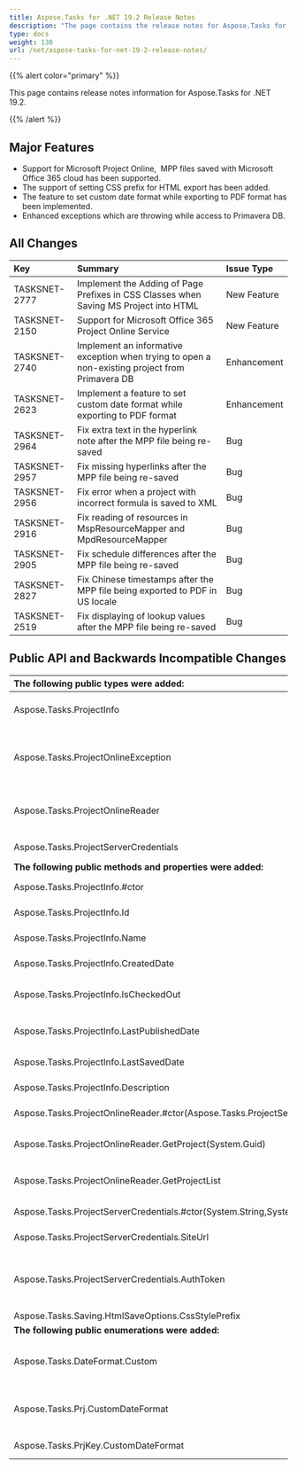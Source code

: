 ```yaml
---
title: Aspose.Tasks for .NET 19.2 Release Notes
description: "The page contains the release notes for Aspose.Tasks for .NET 19.2."
type: docs
weight: 130
url: /net/aspose-tasks-for-net-19-2-release-notes/
---
```


{{% alert color="primary" %}} 

This page contains release notes information for Aspose.Tasks for .NET 19.2.

{{% /alert %}} 


## **Major Features**
- Support for Microsoft Project Online,  MPP files saved with Microsoft Office 365 cloud has been supported.
- The support of setting CSS prefix for HTML export has been added.
- The feature to set custom date format while exporting to PDF format has been implemented.
- Enhanced exceptions which are throwing while access to Primavera DB.

## **All Changes**

|**Key**|**Summary**|**Issue Type**|
| :- | :- | :- |
|TASKSNET-2777|Implement the Adding of Page Prefixes in CSS Classes when Saving MS Project into HTML|New Feature|
|TASKSNET-2150|Support for Microsoft Office 365 Project Online Service|New Feature|
|TASKSNET-2740|Implement an informative exception when trying to open a non-existing project from Primavera DB|Enhancement|
|TASKSNET-2623|Implement a feature to set custom date format while exporting to PDF format|Enhancement|
|TASKSNET-2964|Fix extra text in the hyperlink note after the MPP file being re-saved|Bug|
|TASKSNET-2957|Fix missing hyperlinks after the MPP file being re-saved|Bug|
|TASKSNET-2956|Fix error when a project with incorrect formula is saved to XML|Bug|
|TASKSNET-2916|Fix reading of resources in MspResourceMapper and MpdResourceMapper|Bug|
|TASKSNET-2905|Fix schedule differences after the MPP file being re-saved|Bug|
|TASKSNET-2827|Fix Chinese timestamps after the MPP file being exported to PDF in US locale|Bug|
|TASKSNET-2519|Fix displaying of lookup values after the MPP file being re-saved|Bug|
## **Public API and Backwards Incompatible Changes**

|**The following public types were added:**|**Description**|
| :- | :- |
|Aspose.Tasks.ProjectInfo|Brief info about the published project available on Project Online.|
|Aspose.Tasks.ProjectOnlineException|Represents an exception which is thrown when errors are found during the reading of a project from Project Online.|
|Aspose.Tasks.ProjectOnlineReader|The class which provides the methods to retrieve projects from the specified Project Online account.|
|Aspose.Tasks.ProjectServerCredentials|Credentials which are used to connect to Project Online.|
|**The following public methods and properties were added:**|**Description**|
|Aspose.Tasks.ProjectInfo.#ctor|Initializes a new instance of the <see cref="T:Aspose.Tasks.ProjectInfo" /> class.|
|Aspose.Tasks.ProjectInfo.Id|Initializes a new instance of the <see cref="T:Aspose.Tasks.Project" /> class.|
|Aspose.Tasks.ProjectInfo.Name|Gets the name of the project.|
|Aspose.Tasks.ProjectInfo.CreatedDate|Gets the date and time when the project was created.|
|Aspose.Tasks.ProjectInfo.IsCheckedOut|Gets a value indicating whether the project is checked out.|
|Aspose.Tasks.ProjectInfo.LastPublishedDate|Gets the most recent date when the project was published.|
|Aspose.Tasks.ProjectInfo.LastSavedDate|Gets the most recent date when the project was saved.|
|Aspose.Tasks.ProjectInfo.Description|Gets the description of the project.|
|Aspose.Tasks.ProjectOnlineReader.#ctor(Aspose.Tasks.ProjectServerCredentials)|Initializes a new instance of the <see cref="T:Aspose.Tasks.ProjectOnlineReader" /> class.|
|Aspose.Tasks.ProjectOnlineReader.GetProject(System.Guid)|Gets the project with the specified GUID from the Project Online.|
|Aspose.Tasks.ProjectOnlineReader.GetProjectList|Gets the list of published projects in the current Project Online account.|
|Aspose.Tasks.ProjectServerCredentials.#ctor(System.String,System.String)|Initializes a new instance of the <see cref="T:Aspose.Tasks.ProjectServerCredentials" /> class.|
|Aspose.Tasks.ProjectServerCredentials.SiteUrl|Gets the URL of the SharePoint site.|
|Aspose.Tasks.ProjectServerCredentials.AuthToken|Gets the authorization token for the SharePoint. Can be retrieved using SharePointOnlineCredentials class from|
|Aspose.Tasks.Saving.HtmlSaveOptions.CssStylePrefix|Gets or sets css style prefix.|
|**The following public enumerations were added:**|**Description**|
|Aspose.Tasks.DateFormat.Custom|Datetime values are formatted using format string which is set to the project's <see cref="F:Aspose.Tasks.Prj.CustomDateFormat" /> property.|
|Aspose.Tasks.Prj.CustomDateFormat|Project view custom date format. Used to format dates when Prj.DateFormat property is set to <see cref="F:Aspose.Tasks.DateFormat.Custom" />.|
|Aspose.Tasks.PrjKey.CustomDateFormat|Represents user-defined date format.|

